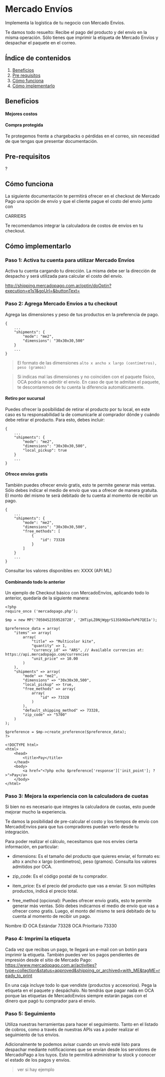 # Mercado Envíos

Implementa la logística de tu negocio con Mercado Envíos.

Te damos todo resuelto: Recibe el pago del producto y del envío en la misma operación. Sólo tienes que imprimir la etiqueta de Mercado Envíos y despachar el paquete en el correo.

## Índice de contenidos
1. [Beneficios](#Beneficios)
2. [Pre requisitos](#pre-requisitos)
3. [Cómo funciona](#cómo-funciona)
4. [Cómo implementarlo](#cómo-implementarlo)

## Beneficios
#### Mejores costos


#### Compra protegida
Te protegemos frente a chargebacks o pérdidas en el correo, sin necesidad de que tengas que presentar documentación.


## Pre-requisitos
?


## Cómo funciona

La siguiente documentación te permitirá ofrecer en el checkout de Mercado Pago una opción de envío y que el cliente pague el costo del envío junto con 

CARRIERS


Te recomendamos integrar la calculadora de costos de envíos en tu checkout.


## Cómo implementarlo


### Paso 1: Activa tu cuenta para utilizar Mercado Envíos
Activa tu cuenta cargando tu dirección. La misma debe ser la dirección de despacho y será utilizada para calcular el costo del envío.

http://shipping.mercadopago.com.ar/optin/doOptin?execution=e1s1&goUrl=&buttonText=

### Paso 2: Agrega Mercado Envíos a tu checkout
Agrega las dimensiones y peso de tus productos en la preferencia de pago.

```
{
    ...
    "shipments": {
        "mode": "me2",
        "dimensions": "30x30x30,500"
    }
    ...
}
```

> El formato de las dimensiones
```alto x ancho x largo (centímetros), peso (gramos)```

> Si indicas mal las dimensiones y no coinciden con el paquete físico, OCA podría no admitir el envío. En caso de que te admitan el paquete, te descontaremos de tu cuenta la diferencia automáticamente.

#### Retiro por sucursal
Puedes ofrecer la posibilidad de retirar el producto por tu local, en este caso es tu responsabilidad la de comunicarle al comprador dónde y cuándo debe retirar el producto. Para esto, debes incluir:

```
{
    ...
    "shipments": {
        "mode": "me2",
        "dimensions": "30x30x30,500",
        "local_pickup": true
    }
    ...
}
```

#### Ofrece envíos gratis
 También puedes ofrecer envío gratis, esto te permite generar más ventas. Sólo debes indicar el medio de envío que vas a ofrecer de manera gratuita. El monto del mismo te será debitado de tu cuenta al momento de recibir un pago.

```
{
    ...
    "shipments": {
        "mode": "me2",
        "dimensions": "30x30x30,500",
        "free_methods": [
            {
                "id": 73328
            }
        ]
    }
    ...
}
```

Consultar los valores disponibles en: XXXX (API ML)


#### Combinando todo lo anterior

Un ejemplo de Checkout básico con MercadoEnvíos, aplicando todo lo anterior, quedaría de la siguiente manera:

```
<?php
require_once ('mercadopago.php');

$mp = new MP('7050452359528728', '2HTipLZ0NjWggrS13Sb9GbefkP67QEIa');

$preference_data = array(
	"items" => array(
		array(
			"title" => "Multicolor kite",
			"quantity" => 1,
			"currency_id" => "ARS", // Available currencies at: https://api.mercadopago.com/currencies
			"unit_price" => 10.00
		)
	),
	"shipments" => array(
		"mode" => "me2",
		"dimensions" => "30x30x30,500",
		"local_pickup" => true,
		"free_methods" => array(
			array(
				"id" => 73328
			)
		),
		"default_shipping_method" => 73328,
		"zip_code" => "5700"
	)
);

$preference = $mp->create_preference($preference_data);
?>

<!DOCTYPE html>
<html>
	<head>
		<title>Pay</title>
	</head>
	<body>
		<a href="<?php echo $preference['response']['init_point']; ?>">Pay</a>
	</body>
</html>
```



### Paso 3: Mejora la experiencia con la calculadora de cuotas

Si bien no es necesario que integres la calculadora de cuotas, esto puede mejorar mucho la experiencia.

Te damos la posibilidad de pre-calcular el costo y los tiempos de envío con MercadoEnvíos para que tus compradores puedan verlo desde tu integración.

Para poder realizar el cálculo, necesitamos que nos envíes cierta información, en particular:

* dimensions: Es el tamaño del producto que quieres enviar, el formato es: alto x ancho x largo (centímetros), peso (gramos). Consulta los valores admitidos por OCA.

* zip_code: Es el código postal de tu comprador.

* item_price: Es el precio del producto que vas a enviar. Si son múltiples productos, indicá el precio total.

* free_method (opcional): Puedes ofrecer envío gratis, esto te permite generar más ventas. Sólo debes indicarnos el medio de envío que vas a ofrecer como gratis. Luego, el monto del mismo te será debitado de tu cuenta al momento de recibir un pago. 

Nombre	ID
OCA Estándar	73328
OCA Prioritario	73330




### Paso 4: Imprimí la etiqueta

Cada vez que recibas un pago, te llegará un e-mail con un botón para imprimir la etiqueta. 
También puedes ver los pagos pendientes de impresión desde el sitio de Mercado Pago: 
https://www.mercadopago.com.ar/activities?type=collection&status=approved&shipping_or_archived=with_ME&tagME=ready_to_print

En una caja incluye todo lo que vendiste (productos y accesorios). Pega la etiqueta en el paquete y despáchalo. No tendrás que pagar nada en OCA porque las etiquetas de MercadoEnvíos siempre estarán pagas con el dinero que pagó tu comprador para el envío.

### Paso 5: Seguimiento
Utiliza nuestras herramientas para hacer el seguimiento.
Tanto en el listado de cobros, como a través de nuestras APIs vas a poder realizar el seguimiento de tus envíos.

Adicionalmente te podemos avisar cuando un envío esté listo para despachar mediante notificaciones que se envían desde los servidores de MercadoPago a los tuyos. Esto te permitirá administrar tu stock y conocer el estado de los pagos y envíos.

> ver si hay ejemplo
